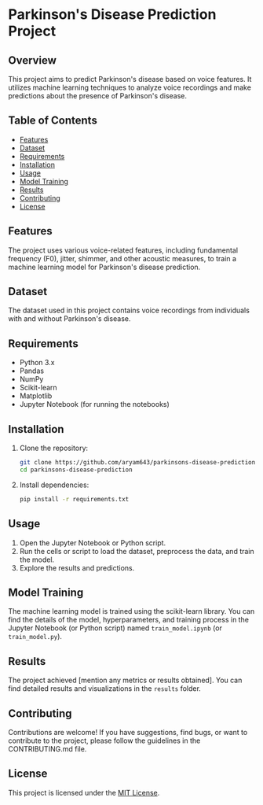 # Parkinson's Disease Prediction Project

## Overview
This project aims to predict Parkinson's disease based on voice features. It utilizes machine learning techniques to analyze voice recordings and make predictions about the presence of Parkinson's disease.

## Table of Contents
- [Features](#features)
- [Dataset](#dataset)
- [Requirements](#requirements)
- [Installation](#installation)
- [Usage](#usage)
- [Model Training](#model-training)
- [Results](#results)
- [Contributing](#contributing)
- [License](#license)

## Features
The project uses various voice-related features, including fundamental frequency (F0), jitter, shimmer, and other acoustic measures, to train a machine learning model for Parkinson's disease prediction.

## Dataset
The dataset used in this project contains voice recordings from individuals with and without Parkinson's disease.

## Requirements
- Python 3.x
- Pandas
- NumPy
- Scikit-learn
- Matplotlib
- Jupyter Notebook (for running the notebooks)

## Installation
1. Clone the repository:
   ```bash
   git clone https://github.com/aryam643/parkinsons-disease-prediction.git
   cd parkinsons-disease-prediction
   ```

2. Install dependencies:
   ```bash
   pip install -r requirements.txt
   ```

## Usage
1. Open the Jupyter Notebook or Python script.
2. Run the cells or script to load the dataset, preprocess the data, and train the model.
3. Explore the results and predictions.

## Model Training
The machine learning model is trained using the scikit-learn library. You can find the details of the model, hyperparameters, and training process in the Jupyter Notebook (or Python script) named `train_model.ipynb` (or `train_model.py`).

## Results
The project achieved [mention any metrics or results obtained]. You can find detailed results and visualizations in the `results` folder.

## Contributing
Contributions are welcome! If you have suggestions, find bugs, or want to contribute to the project, please follow the guidelines in the CONTRIBUTING.md file.

## License
This project is licensed under the [MIT License](LICENSE).
